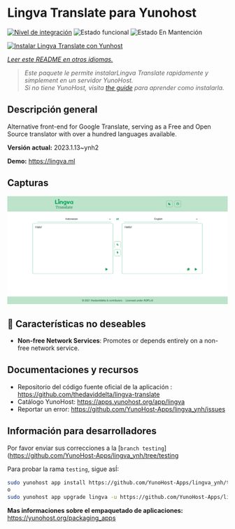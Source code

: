 <!--
Este archivo README esta generado automaticamente<https://github.com/YunoHost/apps/tree/master/tools/readme_generator>
No se debe editar a mano.
-->

# Lingva Translate para Yunohost

[![Nivel de integración](https://dash.yunohost.org/integration/lingva.svg)](https://dash.yunohost.org/appci/app/lingva) ![Estado funcional](https://ci-apps.yunohost.org/ci/badges/lingva.status.svg) ![Estado En Mantención](https://ci-apps.yunohost.org/ci/badges/lingva.maintain.svg)

[![Instalar Lingva Translate con Yunhost](https://install-app.yunohost.org/install-with-yunohost.svg)](https://install-app.yunohost.org/?app=lingva)

*[Leer este README en otros idiomas.](./ALL_README.md)*

> *Este paquete le permite instalarLingva Translate rapidamente y simplement en un servidor YunoHost.*  
> *Si no tiene YunoHost, visita [the guide](https://yunohost.org/install) para aprender como instalarla.*

## Descripción general

Alternative front-end for Google Translate, serving as a Free and Open Source translator with over a hundred languages available.

**Versión actual:** 2023.1.13~ynh2

**Demo:** <https://lingva.ml>

## Capturas

![Captura de Lingva Translate](./doc/screenshots/lingva-id-en.png)

## :red_circle: Características no deseables

- **Non-free Network Services**: Promotes or depends entirely on a non-free network service.

## Documentaciones y recursos

- Repositorio del código fuente oficial de la aplicación : <https://github.com/thedaviddelta/lingva-translate>
- Catálogo YunoHost: <https://apps.yunohost.org/app/lingva>
- Reportar un error: <https://github.com/YunoHost-Apps/lingva_ynh/issues>

## Información para desarrolladores

Por favor enviar sus correcciones a la [`branch testing`](https://github.com/YunoHost-Apps/lingva_ynh/tree/testing

Para probar la rama `testing`, sigue asÍ:

```bash
sudo yunohost app install https://github.com/YunoHost-Apps/lingva_ynh/tree/testing --debug
o
sudo yunohost app upgrade lingva -u https://github.com/YunoHost-Apps/lingva_ynh/tree/testing --debug
```

**Mas informaciones sobre el empaquetado de aplicaciones:** <https://yunohost.org/packaging_apps>
